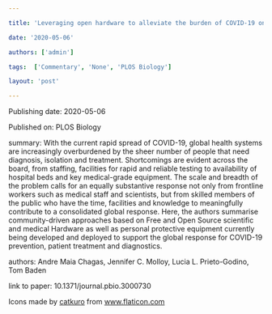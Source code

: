 ---
title: 'Leveraging open hardware to alleviate the burden of COVID-19 on global health systems'
date: '2020-05-06'
authors: ['admin']
tags:  ['Commentary', 'None', 'PLOS Biology']
layout: 'post'
---
Publishing date: 2020-05-06

Published on: PLOS Biology

summary: With the current rapid spread of COVID-19, global health systems are increasingly overburdened by the sheer number of people that need diagnosis, isolation and treatment. Shortcomings are evident across the board, from staffing, facilities for rapid and reliable testing to availability of hospital beds and key medical-grade equipment. The scale and breadth of the problem calls for an equally substantive response not only from frontline workers such as medical staff and scientists, but from skilled members of the public who have the time, facilities and knowledge to meaningfully contribute to a consolidated global response. Here, the authors summarise community-driven approaches based on Free and Open Source scientific and medical Hardware as well as personal protective equipment currently being developed and deployed to support the global response for COVID-19 prevention, patient treatment and diagnostics.

authors: Andre Maia Chagas, Jennifer C. Molloy, Lucia L. Prieto-Godino, Tom Baden

link to paper: 10.1371/journal.pbio.3000730

Icons made by <a href="https://www.flaticon.com/free-icon/bookshelves_3576884" title="catkuro">catkuro</a> from <a href="https://www.flaticon.com/" title="Flaticon"> www.flaticon.com</a>